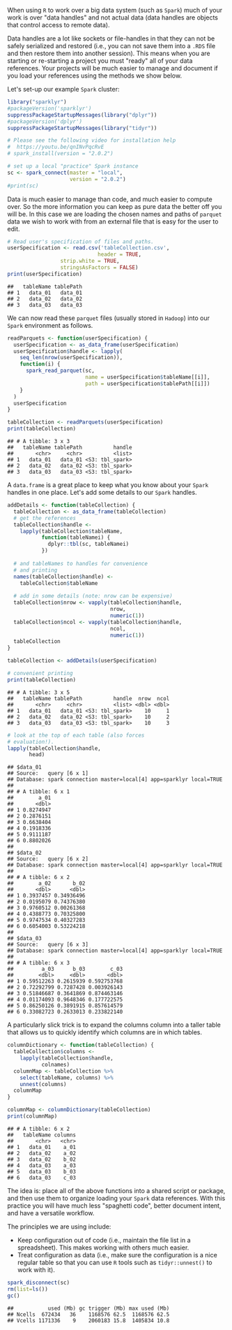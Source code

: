 <!-- README.md is generated from README.Rmd. Please edit that file -->
When using `R` to work over a big data system (such as `Spark`) much of your work is over "data handles" and not actual data (data handles are objects that control access to remote data).

Data handles are a lot like sockets or file-handles in that they can not be safely serialized and restored (i.e., you can not save them into a `.RDS` file and then restore them into another session). This means when you are starting or re-starting a project you must "ready" all of your data references. Your projects will be much easier to manage and document if you load your references using the methods we show below.

Let's set-up our example `Spark` cluster:

``` r
library("sparklyr")
#packageVersion('sparklyr')
suppressPackageStartupMessages(library("dplyr"))
#packageVersion('dplyr')
suppressPackageStartupMessages(library("tidyr"))

# Please see the following video for installation help
#  https://youtu.be/qnINvPqcRvE
# spark_install(version = "2.0.2")

# set up a local "practice" Spark instance
sc <- spark_connect(master = "local",
                    version = "2.0.2")
#print(sc)
```

Data is much easier to manage than code, and much easier to compute over. So the more information you can keep as pure data the better off you will be. In this case we are loading the chosen names and paths of `parquet` data we wish to work with from an external file that is easy for the user to edit.

``` r
# Read user's specification of files and paths.
userSpecification <- read.csv('tableCollection.csv',
                             header = TRUE,
                 strip.white = TRUE,
                 stringsAsFactors = FALSE)
print(userSpecification)
```

    ##   tableName tablePath
    ## 1   data_01   data_01
    ## 2   data_02   data_02
    ## 3   data_03   data_03

We can now read these `parquet` files (usually stored in `Hadoop`) into our `Spark` environment as follows.

``` r
readParquets <- function(userSpecification) {
  userSpecification <- as_data_frame(userSpecification)
  userSpecification$handle <- lapply(
    seq_len(nrow(userSpecification)),
    function(i) {
      spark_read_parquet(sc, 
                         name = userSpecification$tableName[[i]], 
                         path = userSpecification$tablePath[[i]])
    }
  )
  userSpecification
}

tableCollection <- readParquets(userSpecification)
print(tableCollection)
```

    ## # A tibble: 3 x 3
    ##   tableName tablePath          handle
    ##       <chr>     <chr>          <list>
    ## 1   data_01   data_01 <S3: tbl_spark>
    ## 2   data_02   data_02 <S3: tbl_spark>
    ## 3   data_03   data_03 <S3: tbl_spark>

A `data.frame` is a great place to keep what you know about your `Spark` handles in one place. Let's add some details to our `Spark` handles.

``` r
addDetails <- function(tableCollection) {
  tableCollection <- as_data_frame(tableCollection)
  # get the references
  tableCollection$handle <-
    lapply(tableCollection$tableName,
           function(tableNamei) {
             dplyr::tbl(sc, tableNamei)
           })
  
  # and tableNames to handles for convenience
  # and printing
  names(tableCollection$handle) <-
    tableCollection$tableName
  
  # add in some details (note: nrow can be expensive)
  tableCollection$nrow <- vapply(tableCollection$handle, 
                                 nrow, 
                                 numeric(1))
  tableCollection$ncol <- vapply(tableCollection$handle, 
                                 ncol, 
                                 numeric(1))
  tableCollection
}

tableCollection <- addDetails(userSpecification)

# convenient printing
print(tableCollection)
```

    ## # A tibble: 3 x 5
    ##   tableName tablePath          handle  nrow  ncol
    ##       <chr>     <chr>          <list> <dbl> <dbl>
    ## 1   data_01   data_01 <S3: tbl_spark>    10     1
    ## 2   data_02   data_02 <S3: tbl_spark>    10     2
    ## 3   data_03   data_03 <S3: tbl_spark>    10     3

``` r
# look at the top of each table (also forces
# evaluation!).
lapply(tableCollection$handle, 
       head)
```

    ## $data_01
    ## Source:   query [6 x 1]
    ## Database: spark connection master=local[4] app=sparklyr local=TRUE
    ## 
    ## # A tibble: 6 x 1
    ##        a_01
    ##       <dbl>
    ## 1 0.8274947
    ## 2 0.2876151
    ## 3 0.6638404
    ## 4 0.1918336
    ## 5 0.9111187
    ## 6 0.8802026
    ## 
    ## $data_02
    ## Source:   query [6 x 2]
    ## Database: spark connection master=local[4] app=sparklyr local=TRUE
    ## 
    ## # A tibble: 6 x 2
    ##        a_02       b_02
    ##       <dbl>      <dbl>
    ## 1 0.3937457 0.34936496
    ## 2 0.0195079 0.74376380
    ## 3 0.9760512 0.00261368
    ## 4 0.4388773 0.70325800
    ## 5 0.9747534 0.40327283
    ## 6 0.6054003 0.53224218
    ## 
    ## $data_03
    ## Source:   query [6 x 3]
    ## Database: spark connection master=local[4] app=sparklyr local=TRUE
    ## 
    ## # A tibble: 6 x 3
    ##         a_03      b_03        c_03
    ##        <dbl>     <dbl>       <dbl>
    ## 1 0.59512263 0.2615939 0.592753768
    ## 2 0.72292799 0.7287428 0.003926143
    ## 3 0.51846687 0.3641869 0.874463146
    ## 4 0.01174093 0.9648346 0.177722575
    ## 5 0.86250126 0.3891915 0.857614579
    ## 6 0.33082723 0.2633013 0.233822140

A particularly slick trick is to expand the columns column into a taller table that allows us to quickly identify which columns are in which tables.

``` r
columnDictionary <- function(tableCollection) {
  tableCollection$columns <- 
    lapply(tableCollection$handle,
           colnames)
  columnMap <- tableCollection %>% 
    select(tableName, columns) %>%
    unnest(columns)
  columnMap
}

columnMap <- columnDictionary(tableCollection)
print(columnMap)
```

    ## # A tibble: 6 x 2
    ##   tableName columns
    ##       <chr>   <chr>
    ## 1   data_01    a_01
    ## 2   data_02    a_02
    ## 3   data_02    b_02
    ## 4   data_03    a_03
    ## 5   data_03    b_03
    ## 6   data_03    c_03

The idea is: place all of the above functions into a shared script or package, and then use them to organize loading your `Spark` data references. With this practice you will have much less "spaghetti code", better document intent, and have a versatile workflow.

The principles we are using include:

-   Keep configuration out of code (i.e., maintain the file list in a spreadsheet). This makes working with others much easier.
-   Treat configuration as data (i.e., make sure the configuration is a nice regular table so that you can use `R` tools such as `tidyr::unnest()` to work with it).

``` r
spark_disconnect(sc)
rm(list=ls())
gc()
```

    ##           used (Mb) gc trigger (Mb) max used (Mb)
    ## Ncells  672434   36    1168576 62.5  1168576 62.5
    ## Vcells 1171336    9    2060183 15.8  1405834 10.8
